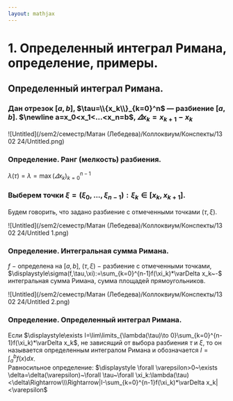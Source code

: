 ```yaml
---  
layout: mathjax  
---  
```

  
# 1. Определенный интеграл Римана, определение, примеры.  
  
## Определенный интеграл Римана.  
  
### Дан отрезок $[a,b]$, $\tau=\\{x_k\\}_{k=0}^n$ — разбиение $[a,b]$. $\newline a=x_0<x_1<...<x_n=b$, $\varDelta x_k=x_{k+1}-x_k$  
  
![Untitled](/sem2/семестр/Матан (Лебедева)/Коллоквиум/Конспекты/13 02 24/Untitled.png)  
  
### Определение. Ранг (мелкость) разбиения.  
$\lambda(\tau)=\lambda=\max(\varDelta x_k)_{k=0}^{n-1}$  
  
### Выберем точки $\xi=(\xi_0,...,\xi_{n-1}):\xi_k\in[x_k,x_{k+1}]$.  
Будем говорить, что задано разбиение с отмеченными точками $(\tau, \xi).$  
  
![Untitled](/sem2/семестр/Матан (Лебедева)/Коллоквиум/Конспекты/13 02 24/Untitled 1.png)  
  
### Определение. Интегральная сумма Римана.  
$f~-$ определена на $[a,b]$, $(\tau, \xi)~-$ разбиение с отмеченными точками, $\displaystyle\sigma(f,\tau,\xi):=\sum_{k=0}^{n-1}f(\xi_k)*\varDelta x_k~-$ интегральная сумма Римана, сумма площадей прямоугольников.  
  
![Untitled](/sem2/семестр/Матан (Лебедева)/Коллоквиум/Конспекты/13 02 24/Untitled 2.png)  
  
### Определение. Определенный интеграл Римана.  
Если $\displaystyle\exists I=\lim\limits_{\lambda(\tau)\to 0}\sum_{k=0}^{n-1}f(\xi_k)*\varDelta x_k$, не зависящий от выбора разбиения $\tau$ и $\xi$, то он называется определенным интегралом Римана и обозначается $\displaystyle I=\int_a^bf(x)dx$.  
Равносильное определение: $\displaystyle \forall \varepsilon>0~\exists \delta=\delta(\varepsilon)~\forall \tau~\forall \xi_k:\lambda(\tau)<\delta\Rightarrow\\\Rightarrow|I-\sum_{k=0}^{n-1}f(\xi_k)*\varDelta x_k|<\varepsilon$  

